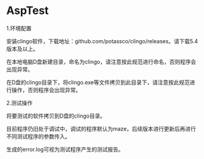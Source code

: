 # AspTest
1.环境配置

安装clingo软件，下载地址：github.com/potassco/clingo/releases。请下载5.4版本及以上。

在本地电脑D盘新建目录，命名为clingo，请注意按此规范进行命名，否则程序会出现异常。

在D盘的clingo目录下，将clingo.exe等文件拷贝到此目录下，请注意按此规范进行操作，否则程序会出现异常。

2.测试操作

将要测试的软件拷贝到D盘的clingo目录。

目前程序仍旧处于调试中，调试的程序默认为maze，后续版本进行更新后再进行不同测试程序的参数传入。

生成的error.log可视为测试程序产生的测试报告。
